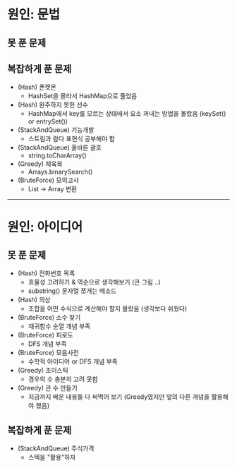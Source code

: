 # 원인: 문법
## 못 푼 문제

## 복잡하게 푼 문제
* (Hash) 폰켓몬
    * HashSet을 몰라서 HashMap으로 풀었음
* (Hash) 완주하지 못한 선수
    * HashMap에서 key를 모르는 상태에서 요소 꺼내는 방법을 몰랐음 (keySet() or entrySet())
* (StackAndQueue) 기능개발
    * 스트림과 람다 표현식 공부해야 함
* (StackAndQueue) 올바른 괄호
    * string.toCharArray()
* (Greedy) 체육복
    * Arrays.binarySearch()
* (BruteForce) 모의고사
    * List -> Array 변환

---

# 원인: 아이디어
## 못 푼 문제
* (Hash) 전화번호 목록
    * 효율성 고려하기 & 역순으로 생각해보기 (큰 그림 ..)
    * substring() 문자열 쪼개는 메소드
* (Hash) 의상
    * 조합을 어떤 수식으로 계산해야 할지 몰랐음 (생각보다 쉬웠다)
* (BruteForce) 소수 찾기
    * 재귀함수 순열 개념 부족
* (BruteForce) 피로도
    * DFS 개념 부족
* (BruteForce) 모음사전
    * 수학적 아이디어 or DFS 개념 부족
* (Greedy) 조이스틱
    * 경우의 수 충분히 고려 못함
* (Greedy) 큰 수 만들기
    * 지금까지 배운 내용들 다 써먹어 보기 (Greedy였지만 앞의 다른 개념을 활용해야 했음)
    
## 복잡하게 푼 문제
* (StackAndQueue) 주식가격
    * 스택을 "활용"하자
